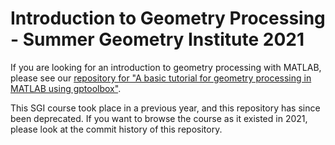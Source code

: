 # Introduction to Geometry Processing - Summer Geometry Institute 2021

If you are looking for an introduction to geometry processing with MATLAB,
please see our [repository for "A basic tutorial for geometry processing in MATLAB using gptoolbox"](https://github.com/odedstein/gp-matlab-tutorial).

This SGI course took place in a previous year, and this repository has since
been deprecated.
If you want to browse the course as it existed in 2021, please look at
the commit history of this repository.


